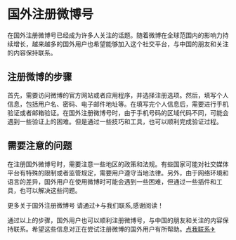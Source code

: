 # 国外注册微博号

在国外注册微博号已经成为许多人关注的话题。随着微博在全球范围内的影响力持续增长，越来越多的国外用户也希望能够加入这个社交平台，与中国的朋友和关注的内容保持联系。

## 注册微博的步骤

首先，需要访问微博的官方网站或者应用程序，并选择注册选项。然后，填写个人信息，包括用户名、密码、电子邮件地址等。在填写完个人信息后，需要进行手机验证或者邮箱验证。在国外注册微博号时，由于手机号码的区域代码不同，可能会遇到一些验证上的困难。但是通过一些技巧和工具，也可以顺利完成验证过程。

## 需要注意的问题

在注册国外微博号时，需要注意一些地区的政策和法规。有些国家可能对社交媒体平台有特殊的限制或者监管规定，需要用户遵守当地法律。另外，由于网络环境和语言的差异，国外用户在使用微博时可能会遇到一些困难，但通过一些插件和工具，也可以解决这些问题。

更多关于国外注册微博号 请通过✈与我们联系,感谢阅读！

通过以上的步骤，国外用户也可以顺利注册微博号，与中国的朋友和关注的内容保持联系。希望这些信息对正在尝试注册微博的国外用户有所帮助。[点我联系✈](https://bbs.G208.com)